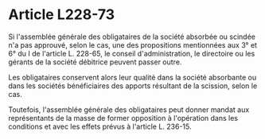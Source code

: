# Article L228-73

Si l'assemblée générale des obligataires de la société absorbée ou scindée n'a pas approuvé, selon le cas, une des propositions mentionnées aux 3° et 6° du I de l'article L. 228-65, le conseil d'administration, le directoire ou les gérants de la société débitrice peuvent passer outre.

Les obligataires conservent alors leur qualité dans la société absorbante ou dans les sociétés bénéficiaires des apports résultant de la scission, selon le cas.

Toutefois, l'assemblée générale des obligataires peut donner mandat aux représentants de la masse de former opposition à l'opération dans les conditions et avec les effets prévus à l'article L. 236-15.
